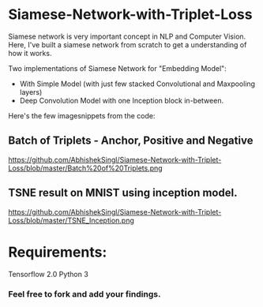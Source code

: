 # Siamese-Network-with-Triplet-Loss

Siamese network is very important concept in NLP and Computer Vision. Here, I've built a siamese network from scratch to get a understanding of how it works. 

Two implementations of Siamese Network for "Embedding Model":
* With Simple Model (with just few stacked Convolutional and Maxpooling layers) 
* Deep Convolution Model with one Inception block in-between.

Here's the few imagesnippets from the code:
## Batch of Triplets - Anchor, Positive and Negative 
https://github.com/AbhishekSingl/Siamese-Network-with-Triplet-Loss/blob/master/Batch%20of%20Triplets.png

## TSNE result on MNIST using inception model.
https://github.com/AbhishekSingl/Siamese-Network-with-Triplet-Loss/blob/master/TSNE_Inception.png

# Requirements:
Tensorflow 2.0
Python 3

### Feel free to fork and add your findings.

